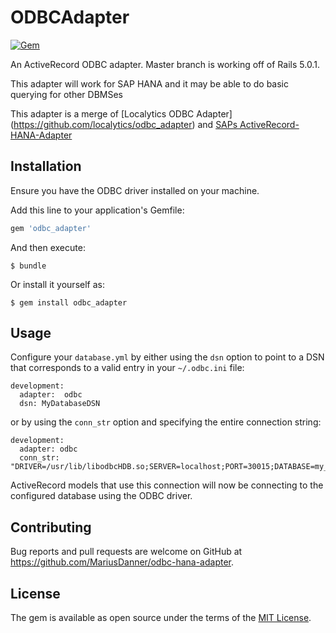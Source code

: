 # ODBCAdapter

[![Gem](https://img.shields.io/gem/v/odbc_adapter.svg)](https://rubygems.org/gems/odbc_adapter)

An ActiveRecord ODBC adapter. Master branch is working off of Rails 5.0.1.

This adapter will work for SAP HANA and it may be able to do basic querying for other DBMSes

This adapter is a merge of [Localytics ODBC Adapter] (https://github.com/localytics/odbc_adapter) and [SAPs ActiveRecord-HANA-Adapter](https://github.com/SAP/activerecord-hana-adapter)

## Installation

Ensure you have the ODBC driver installed on your machine.

Add this line to your application's Gemfile:

```ruby
gem 'odbc_adapter'
```

And then execute:

    $ bundle

Or install it yourself as:

    $ gem install odbc_adapter

## Usage

Configure your `database.yml` by either using the `dsn` option to point to a DSN that corresponds to a valid entry in your `~/.odbc.ini` file:

```
development:
  adapter:  odbc
  dsn: MyDatabaseDSN
```

or by using the `conn_str` option and specifying the entire connection string:

```
development:
  adapter: odbc
  conn_str: "DRIVER=/usr/lib/libodbcHDB.so;SERVER=localhost;PORT=30015;DATABASE=my_database;"
```

ActiveRecord models that use this connection will now be connecting to the configured database using the ODBC driver.

## Contributing

Bug reports and pull requests are welcome on GitHub at https://github.com/MariusDanner/odbc-hana-adapter.

## License

The gem is available as open source under the terms of the [MIT License](http://opensource.org/licenses/MIT).
